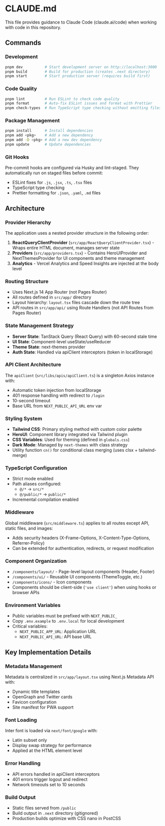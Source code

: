 # CLAUDE.md

This file provides guidance to Claude Code (claude.ai/code) when working with code in this repository.

## Commands

### Development
```bash
pnpm dev          # Start development server on http://localhost:3000
pnpm build        # Build for production (creates .next directory)
pnpm start        # Start production server (requires build first)
```

### Code Quality
```bash
pnpm lint         # Run ESLint to check code quality
pnpm format       # Auto-fix ESLint issues and format with Prettier
pnpm check-types  # Run TypeScript type checking without emitting files
```

### Package Management
```bash
pnpm install      # Install dependencies
pnpm add <pkg>    # Add a new dependency
pnpm add -D <pkg> # Add a new dev dependency
pnpm update       # Update dependencies
```

### Git Hooks
Pre-commit hooks are configured via Husky and lint-staged. They automatically run on staged files before commit:
- ESLint fixes for `.js`, `.jsx`, `.ts`, `.tsx` files
- TypeScript type checking
- Prettier formatting for `.json`, `.yaml`, `.md` files

## Architecture

### Provider Hierarchy
The application uses a nested provider structure in the following order:
1. **ReactQueryClientProvider** (`src/app/ReactQueryClientProvider.tsx`) - Wraps entire HTML document, manages server state
2. **Providers** (`src/app/providers.tsx`) - Contains HeroUIProvider and NextThemesProvider for UI components and theme management
3. **Analytics** - Vercel Analytics and Speed Insights are injected at the body level

### Routing Structure
- Uses Next.js 14 App Router (not Pages Router)
- All routes defined in `src/app/` directory
- Layout hierarchy: `layout.tsx` files cascade down the route tree
- API routes in `src/app/api/` using Route Handlers (not API Routes from Pages Router)

### State Management Strategy
- **Server State**: TanStack Query (React Query) with 60-second stale time
- **UI State**: Component-level useState/useReducer
- **Theme State**: next-themes provider
- **Auth State**: Handled via apiClient interceptors (token in localStorage)

### API Client Architecture
The `apiClient` (`src/libs/apis/apiClient.ts`) is a singleton Axios instance with:
- Automatic token injection from localStorage
- 401 response handling with redirect to `/login`
- 10-second timeout
- Base URL from `NEXT_PUBLIC_API_URL` env var

### Styling System
- **Tailwind CSS**: Primary styling method with custom color palette
- **HeroUI**: Component library integrated via Tailwind plugin
- **CSS Variables**: Used for theming (defined in `globals.css`)
- **Dark Mode**: Managed by `next-themes` with class strategy
- Utility function `cn()` for conditional class merging (uses clsx + tailwind-merge)

### TypeScript Configuration
- Strict mode enabled
- Path aliases configured:
  - `@/*` → `src/*`
  - `@/public/*` → `public/*`
- Incremental compilation enabled

### Middleware
Global middleware (`src/middleware.ts`) applies to all routes except API, static files, and images:
- Adds security headers (X-Frame-Options, X-Content-Type-Options, Referrer-Policy)
- Can be extended for authentication, redirects, or request modification

### Component Organization
- `/components/layout/` - Page-level layout components (Header, Footer)
- `/components/ui/` - Reusable UI components (ThemeToggle, etc.)
- `/components/icons/` - Icon components
- Components should be client-side (`'use client'`) when using hooks or browser APIs

### Environment Variables
- Public variables must be prefixed with `NEXT_PUBLIC_`
- Copy `.env.example` to `.env.local` for local development
- Critical variables:
  - `NEXT_PUBLIC_APP_URL`: Application URL
  - `NEXT_PUBLIC_API_URL`: API base URL

## Key Implementation Details

### Metadata Management
Metadata is centralized in `src/app/layout.tsx` using Next.js Metadata API with:
- Dynamic title templates
- OpenGraph and Twitter cards
- Favicon configuration
- Site manifest for PWA support

### Font Loading
Inter font is loaded via `next/font/google` with:
- Latin subset only
- Display swap strategy for performance
- Applied at the HTML element level

### Error Handling
- API errors handled in apiClient interceptors
- 401 errors trigger logout and redirect
- Network timeouts set to 10 seconds

### Build Output
- Static files served from `/public`
- Build output in `.next` directory (gitignored)
- Production builds optimize with CSS nano in PostCSS
